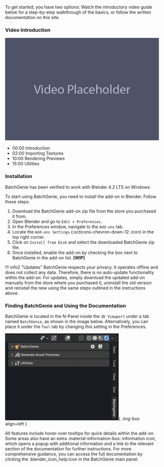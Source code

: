 To get started, you have two options: Watch the introductory video guide below for a step-by-step walkthrough of the basics, or follow the written documentation on this site.

### Video Introduction

![Placeholder](images/other/video_placeholder.png)

>
- 00:00 Introduction
- 02:00 Importing Textures
- 10:00 Rendering Previews
- 15:00 Utilities


### Installation

BatchGenie has been verified to work with Blender 4.2 LTS on Windows.

To start using BatchGenie, you need to install the add-on in Blender. Follow these steps:

1. Download the BatchGenie add-on zip file from the store you purchased it from.
2. Open Blender and go to `Edit > Preferences`.
3. In the Preferences window, navigate to the `Add-ons` tab.
4. Locate the `Add-ons Settings` (:octicons-chevron-down-12: icon) in the top right corner.
4. Click on `Install from Disk` and select the downloaded BatchGenie zip file.
5. Once installed, enable the add-on by checking the box next to BatchGenie in the add-on list. **[WIP]**

!!! info2 "Updates"
    BatchGenie respects your privacy. It operates offline and does not collect any data. Therefore, there is no auto-update functionality within the add-on. For updates, simply download the updated add-on manually from the store where you purchased it, uninstall the old version and reinstall the new using the same steps outlined in the instructions above.


### Finding BatchGenie and Using the Documentation

BatchGenie is located in the N-Panel inside the `3D Viewport` under a tab named `BatchGenie`, as shown in the image below. Alternatively, you can place it under the `Tool` tab by changing this setting in the Preferences.

![Image title](images/addon_location.png){ .img-box align=left }

All features include hover-over tooltips for quick details within the add-on. Some areas also have an extra :material-information-box: information icon, which opens a popup with additional information and a link to the relevant section of the documentation for further instructions. For more comprehensive guidance, you can access the full documentation by clicking the :blender_icon_help:icon in the BatchGenie main panel.